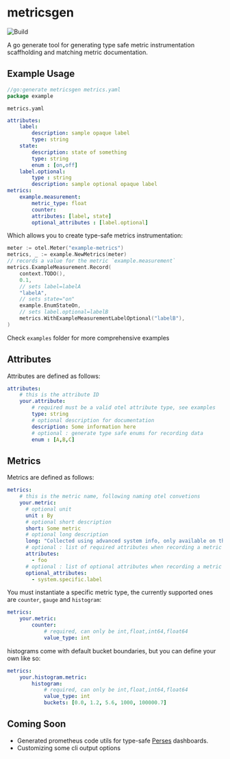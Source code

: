# metricsgen

![Build](https://github.com/alexandreLamarre/metricsgen/actions/workflows/ci.yaml/badge.svg)

A go generate tool for generating type safe metric instrumentation scaffholding and matching metric documentation.

## Example Usage

```go
//go:generate metricsgen metrics.yaml
package example
```

`metrics.yaml`
```yaml
attributes:
    label:
        description: sample opaque label
        type: string
    state:
        description: state of something
        type: string
        enum : [on,off]
    label.optional:
        type : string
        description: sample optional opaque label
metrics:
    example.measurement:
        metric_type: float
        counter:
        attributes: [label, state]
        optional_attributes : [label.optional]
```

Which allows you to create type-safe metrics instrumentation:

```go
meter := otel.Meter("example-metrics")
metrics, _ := example.NewMetrics(meter)
// records a value for the metric `example.measurement`
metrics.ExampleMeasurement.Record(
    context.TODO(), 
    0.1, 
    // sets label=labelA
    "labelA",
    // sets state="on"
    example.EnumStateOn,
    // sets label.optional=labelB
    metrics.WithExampleMeasurementLabelOptional("labelB"),
)
```

Check `examples` folder for more comprehensive examples

## Attributes

Attributes are defined as follows:
```yaml
attributes:
    # this is the attribute ID
    your.attribute:
        # required must be a valid otel attribute type, see examples
        type: string
        # optional description for documentation
        description: Some information here
        # optional : generate type safe enums for recording data
        enum : [A,B,C]
```

## Metrics

Metrics are defined as follows:
```yaml
metrics:
    # this is the metric name, following naming otel convetions
    your.metric:
      # optional unit
      unit : By
      # optional short description
      short: Some metric
      # optional long description
      long: "Collected using advanced system info, only available on the following linux distros: Ubuntu"
      # optional : list of required attributes when recording a metric
      attributes:
        - foo
      # optional : list of optional attributes when recording a metric
      optional_attributes:
        - system.specific.label
```

You must instantiate a specific metric type, the currently supported ones are  `counter`, `gauge` and `histogram`:
```yaml
metrics:
    your.metric:
        counter:
            # required, can only be int,float,int64,float64
            value_type: int
```

histograms come with default bucket boundaries, but you can define your own like so:
```yaml
metrics:
    your.histogram.metric:
        histogram:
            # required, can only be int,float,int64,float64
            value_type: int
            buckets: [0.0, 1.2, 5.6, 1000, 100000.7]
```

## Coming Soon

- Generated prometheus code utils for type-safe [Perses](https://perses.dev/) dashboards.
- Customizing some cli output options
